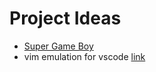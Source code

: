 # Project Ideas

- [Super Game Boy](https://www.reddit.com/r/BuyItForLife/comments/idmhuf/game_boy_advance_with_solid_aluminum_shell_glass/)
- vim emulation for vscode [link](https://johtela.github.io/vscode-modaledit/docs/tutorial.html)
